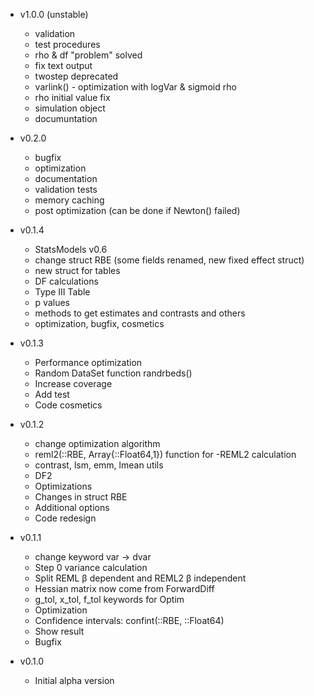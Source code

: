 - v1.0.0 (unstable)

    * validation
    * test procedures
    * rho & df "problem" solved
    * fix text output
    * twostep deprecated
    * varlink() - optimization with logVar & sigmoid rho
    * rho initial value fix
    * simulation object
    * documuntation

- v0.2.0

    * bugfix
    * optimization
    * documentation
    * validation tests
    * memory caching
    * post optimization (can be done if Newton() failed)

- v0.1.4
    * StatsModels v0.6
    * change struct RBE (some fields renamed, new fixed effect struct)
    * new struct for tables
    * DF calculations
    * Type III Table
    * p values
    * methods to get estimates and contrasts and others
    * optimization, bugfix, cosmetics

- v0.1.3

    * Performance optimization
    * Random DataSet function randrbeds()
    * Increase coverage
    * Add test
    * Code cosmetics

- v0.1.2

    * change optimization algorithm
    * reml2(::RBE, Array{::Float64,1}) function for -REML2 calculation
    * contrast, lsm, emm, lmean utils
    * DF2
    * Optimizations
    * Changes in struct RBE
    * Additional options
    * Code redesign


- v0.1.1
    * change keyword var -> dvar
    * Step 0 variance calculation
    * Split REML β dependent and REML2 β independent
    * Hessian matrix now come from ForwardDiff
    *  g_tol, x_tol, f_tol keywords for Optim
    * Optimization
    * Confidence intervals: confint(::RBE, ::Float64)
    * Show result
    * Bugfix



- v0.1.0
  * Initial alpha version

